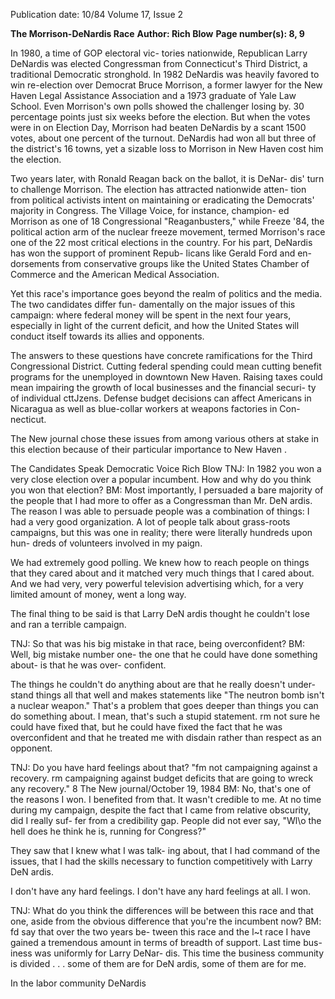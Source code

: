 Publication date: 10/84
Volume 17, Issue 2

**The Morrison-DeNardis Race**
**Author: Rich Blow**
**Page number(s): 8, 9**

In 1980, a time of GOP electoral vic-
tories nationwide, Republican Larry 
DeNardis was elected Congressman 
from Connecticut's Third District, a 
traditional Democratic stronghold. In 
1982 DeNardis was heavily favored to 
win re-election over Democrat Bruce 
Morrison, a former lawyer for the New 
Haven Legal Assistance Association 
and a 1973 graduate of Yale Law 
School. Even Morrison's own polls 
showed the challenger losing by. 30 
percentage points just six weeks before 
the election. But when the votes were in 
on Election Day, Morrison had beaten 
DeNardis by a scant 1500 votes, about 
one percent of the turnout. DeNardis 
had won all but three of the district's 16 
towns, yet a sizable loss to Morrison 
in New Haven cost him the election. 


Two years 
later, 
with 
Ronald 
Reagan back on the ballot, it is DeNar-
dis' turn to challenge Morrison. The 
election has attracted nationwide atten-
tion from political activists intent on 
maintaining or eradicating the 
Democrats' majority in Congress. The 
Village Voice, for instance, champion-
ed Morrison as one of 18 Congressional 
"Reaganbusters," while Freeze '84, the 
political action arm of the nuclear freeze 
movement, termed Morrison's race one 
of the 22 most critical elections in the 
country. For his part, DeNardis has 
won the support of prominent Repub-
licans 
like Gerald Ford and en-
dorsements from conservative groups 
like the United States Chamber of 
Commerce and the American Medical 
Association. 


Yet this 
race's importance goes 
beyond the realm of politics and the 
media. The two candidates differ fun-
damentally on the major issues of this 
campaign: where federal money will be 
spent in the next four years, especially 
in light of the current deficit, and how 
the United States will conduct itself 
towards its allies and opponents. 


The answers to these questions have 
concrete ramifications for the Third 
Congressional District. Cutting federal 
spending could mean cutting benefit 
programs 
for the unemployed in 
downtown New Haven. Raising taxes 
could mean impairing the growth of 
local businesses and the financial securi-
ty of individual 
cttJzens. 
Defense 
budget decisions can affect Americans 
in Nicaragua as well as blue-collar 
workers at weapons factories in Con-
necticut. 


The New journal chose these issues 
from among various others at stake in 
this election because of their particular 
importance to New Haven . 


The Candidates Speak 
Democratic Voice 
Rich Blow 
TNJ: In 1982 you won a very close 
election over a popular incumbent. 
How and why do you think you won 
that election? 
BM: Most importantly, I persuaded a 
bare majority of the people that I had 
more to offer as a Congressman than 
Mr. DeN ardis. The reason I was able to 
persuade people was a combination of 
things: I had a very good organization. 
A lot of people talk about grass-roots 
campaigns, but this was one in reality; 
there were literally hundreds upon hun-
dreds of volunteers involved in my 
paign. 


We had extremely good polling. We 
knew how to reach people on things that 
they cared about and it matched very 
much things that I cared about. And we 
had very, very powerful television 
advertising which, for a very limited 
amount of money, went a long way. 


The final thing to be said is that 
Larry DeN ardis thought he couldn't 
lose and ran a terrible campaign. 


TNJ: So that was his big mistake in that 
race, being overconfident? 
BM: Well, 
big mistake number 
one- the one that he could have done 
something about- is that he was over-
confident. 


The things he couldn't do anything 
about are that he really doesn't under-
stand things all that well and makes 
statements like "The neutron bomb isn't 
a nuclear weapon." That's a problem 
that goes deeper than things you can do 
something about. I mean, that's such a 
stupid statement. rm not sure he could 
have fixed that, but he could have fixed 
the fact that he was overconfident and 
that he treated me with disdain rather 
than respect as an opponent. 


TNJ: Do you have hard feelings about 
that? 
"fm not campaigning against a recovery. 
rm campaigning against budget deficits 
that are going to wreck any recovery." 
8 The New journal/October 19, 1984 
BM: No, that's one of the reasons I 
won. I benefited from that. It wasn't 
credible to me. At no time during my 
campaign, despite the fact that I came 
from relative obscurity, did I really suf-
fer from a credibility gap. People did 
not ever say, "Wl\o the hell does he 
think he is, running for Congress?" 


They saw that I knew what I was talk-
ing about, that I had command of the 
issues, that I had the skills necessary to 
function 
competitively 
with Larry 
DeN ardis. 


I don't have any hard feelings. I don't 
have any hard feelings at all. I won. 


TNJ: What do you think the differences 
will be between this race and that one, 
aside from the obvious difference that 
you're the incumbent now? 
BM: fd say that over the two years be-
tween this race and the l~t race I have 
gained a tremendous amount in terms 
of breadth of support. Last time bus-
iness was uniformly for Larry DeNar-
dis. This time the business community 
is divided . . . some of them are for 
DeN ardis, some of them are for me. 


In the labor community DeNardis